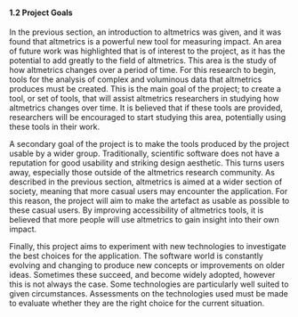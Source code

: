 #### 1.2 Project Goals

In the previous section, an introduction to altmetrics was given, and it was found that altmetrics is a powerful new tool for measuring impact. An area of future work was highlighted that is of interest to the project, as it has the potential to add greatly to the field of altmetrics. This area is the study of how altmetrics changes over a period of time. For this research to begin, tools for the analysis of complex and voluminous data that altmetrics produces must be created. This is the main goal of the project; to create a tool, or set of tools, that will assist altmetrics researchers in studying how altmetrics changes over time. It is believed that if these tools are provided, researchers will be encouraged to start studying this area, potentially using these tools in their work. 

A secondary goal of the project is to make the tools produced by the project usable by a wider group. Traditionally, scientific software does not have a reputation for good usability and striking design aesthetic. This turns users away, especially those outside of the altmetrics research community. As described in the previous section, altmetrics is aimed at a wider section of society, meaning that more casual users may encounter the application. For this reason, the project will aim to make the artefact as usable as possible to these casual users. By improving accessibility of altmetrics tools, it is believed that more people will use altmetrics to gain insight into their own impact.

Finally, this project aims to experiment with new technologies to investigate the best choices for the application. The software world is constantly evolving and changing to produce new concepts or improvements on older ideas. Sometimes these succeed, and become widely adopted, however this is not always the case. Some technologies are particularly well suited to given circumstances. Assessments on the technologies used must be made to evaluate whether they are the right choice for the current situation.

